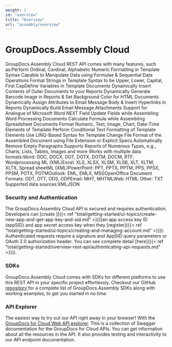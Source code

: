 ```yaml
---
weight: 1
id: "overview"
title: "Overview"
url: "assembly/overview"
---
```







# GroupDocs.Assembly Cloud #

GroupDocs.Assembly Cloud REST API comes with many features, such as:Perform Ordinal, Cardinal, Alphabetic Numeric Formatting in Template Syntax Capable to Manipulate Data using Formulae & Sequential Data Operations Format Strings in Template Syntax to be Upper, Lower, Capital, First CapDefine Variables in Template Documents Dynamically Insert Contents of Outer Documents to your Reports Dynamically Generate Barcode Image in Reports & Set Background Color for HTML Documents Dynamically Assign Attributes to Email Message Body & Insert Hyperlinks in Reports Dynamically Build Email Message Attachments Support for Analogue of Microsoft Word NEXT Field Update Fields while Assembling Word Processing Documents Calculate Formula while Assembling Spreadsheet Documents Format Numeric, Text, Image, Chart, Date-Time Elements of Template Perform Conditional Text Formatting of Template Elements Use LINQ-Based Syntax for Template Change File Format of the Assembled Document using File Extension or Explicit Specs Automatically Remove Empty Paragraphs Supports Reports of Numerous Types, e.g., Charts, Lists, Tables, Images and more Works with multiple data formats:Word: DOC, DOCX, DOT, DOTX, DOTM, DOCM, RTF, Wordprocessing ML (XML)Excel: XLS, XLSX, XLSM, XLSB, XLT, XLTM, XLTX, Spread sheetML (XML)PowerPoint: PPT, PPTX, PPTM, PPS, PPSX, PPSM, POTX, POTMOutlook: EML, EMLX, MSGOpenOffice Document Formats: ODT, OTT, ODS, ODPEmail: MHT, MHTMLWeb: HTML Other: TXT Supported data sources:XMLJSON


### Security and Authentication ###

The GroupDocs.Assembly Cloud API is secured and requires authentication. Developers can [create ]({{< ref "total/getting-started/ui-topics/create-new-app-and-get-app-key-and-sid.md" >}}))an app access key ID (appSID) and app secret access key when they [register]({{< ref "total/getting-started/ui-topics/creating-and-managing-account.md" >}})). Authenticated requests require a signature and AppSID query parameters or OAuth 2.0 authorization header. You can see complete detail [here]({{< ref "total/getting-started/overview-rest-api/authenticating-api-requests.md" >}})).

### SDKs ###

GroupDocs.Assembly Cloud comes with SDKs for different platforms to use this REST API in your specific project effortlessly. Checkout our GitHub [repository ](https://github.com/groupdocs-assembly-cloud)for a complete list of GroupDocs.Assembly SDKs along with working examples, to get you started in no time.

### API Explorer ###

The easiest way to try out our API right away in your browser! With the [GroupDocs for Cloud Web API explorer](https://apireference.groupdocs.cloud/classification/). This is a collection of Swagger documentation for the GroupDocs for Cloud APIs. You can get information about all the resources in the API. It also provides testing and interactivity to our API endpoint documentation.
